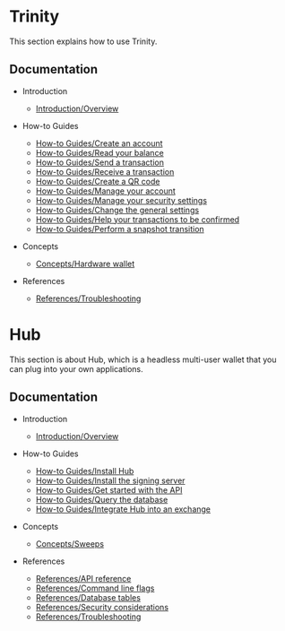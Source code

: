 # Trinity

This section explains how to use Trinity.

## Documentation

- Introduction
  - [Introduction/Overview](introduction/overview.md)

- How-to Guides
  - [How-to Guides/Create an account](how-to-guides/create-an-account.md)
  - [How-to Guides/Read your balance](how-to-guides/read-your-balance.md)
  - [How-to Guides/Send a transaction](how-to-guides/send-a-transaction.md)
  - [How-to Guides/Receive a transaction](how-to-guides/receive-a-transaction.md)
  - [How-to Guides/Create a QR code](how-to-guides/create-a-qr-code.md)
  - [How-to Guides/Manage your account](how-to-guides/manage-your-account.md)
  - [How-to Guides/Manage your security settings](how-to-guides/manage-your-security-settings.md)
  - [How-to Guides/Change the general settings](how-to-guides/change-the-general-settings.md)
  - [How-to Guides/Help your transactions to be confirmed](how-to-guides/auto-promote.md)
  - [How-to Guides/Perform a snapshot transition](how-to-guides/perform-a-snapshot-transition.md)

- Concepts
  - [Concepts/Hardware wallet](concepts/hardware-wallet.md)

- References 
  - [References/Troubleshooting](how-to-guides/troubleshooting.md)

  
# Hub

This section is about Hub, which is a headless multi-user wallet that you can plug into your own applications.

## Documentation

- Introduction

    - [Introduction/Overview](introduction/overview.md)
    
- How-to Guides

    - [How-to Guides/Install Hub](how-to-guides/install-hub.md)
    - [How-to Guides/Install the signing server](how-to-guides/install-the-signing-server.md)
    - [How-to Guides/Get started with the API](how-to-guides/get-started-with-the-api.md)
    - [How-to Guides/Query the database](how-to-guides/query-the-database.md)
    - [How-to Guides/Integrate Hub into an exchange](how-to-guides/integrate-hub.md)
    
- Concepts

    - [Concepts/Sweeps](concepts/sweeps.md)

- References

    - [References/API reference](references/api-reference.md)
    - [References/Command line flags](references/command-line-flags.md)
    - [References/Database tables](references/database-tables.md)
    - [References/Security considerations](references/security-considerations.md)
    - [References/Troubleshooting](references/troubleshooting.md)

